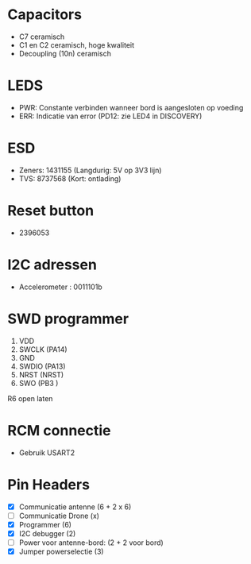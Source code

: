 # Capacitors
- C7 ceramisch
- C1 en C2 ceramisch, hoge kwaliteit
- Decoupling (10n) ceramisch

# LEDS
- PWR: Constante verbinden wanneer bord is aangesloten op voeding
- ERR: Indicatie van error (PD12: zie LED4 in DISCOVERY)

# ESD
- Zeners: 1431155 (Langdurig: 5V op 3V3 lijn)
- TVS: 8737568 (Kort: ontlading)

# Reset button
- 2396053

# I2C adressen
- Accelerometer : 0011101b

# SWD programmer
1. VDD
2. SWCLK (PA14)
3. GND
4. SWDIO (PA13)
5. NRST  (NRST)
6. SWO   (PB3 )

R6 open laten

# RCM connectie
- Gebruik USART2

# Pin Headers
- [x] Communicatie antenne (6 + 2 x 6)
- [ ] Communicatie Drone (x)
- [x] Programmer (6)
- [x] I2C debugger (2)
- [ ] Power voor antenne-bord: (2 + 2 voor bord)
- [x] Jumper powerselectie (3)
